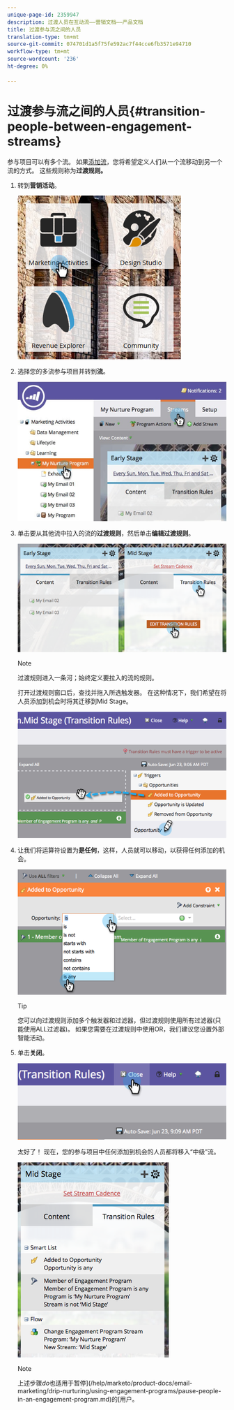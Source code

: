 ```yaml
---
unique-page-id: 2359947
description: 过渡人员在互动流——营销文档——产品文档
title: 过渡参与流之间的人员
translation-type: tm+mt
source-git-commit: 074701d1a5f75fe592ac7f44cce6fb3571e94710
workflow-type: tm+mt
source-wordcount: '236'
ht-degree: 0%

---
```



# 过渡参与流之间的人员{#transition-people-between-engagement-streams}

参与项目可以有多个流。 如果[添加流](/help/marketo/product-docs/email-marketing/drip-nurturing/creating-an-engagement-program/add-a-stream.md)，您将希望定义人们从一个流移动到另一个流的方式。 这些规则称为&#x200B;**过渡规则。**

1. 转到&#x200B;**营销活动**。

   ![](assets/ma.png)

1. 选择您的多流参与项目并转到&#x200B;**流**。

   ![](assets/multistream.jpg)

1. 单击要从其他流中拉入的流的&#x200B;**过渡规则**，然后单击&#x200B;**编辑过渡规则**。

   ![](assets/image2014-9-15-18-3a10-3a18.png)

   >[!NOTE]
   >
   >过渡规则进入一条河；始终定义要拉入的流的规则。

   打开过渡规则窗口后，查找并拖入所选触发器。 在这种情况下，我们希望在将人员添加到机会时将其迁移到Mid Stage。

   ![](assets/image2014-9-15-18-3a10-3a46.png)

1. 让我们将运算符设置为&#x200B;**是任何**，这样，人员就可以移动，以获得任何添加的机会。

   ![](assets/image2014-9-15-18-3a11-3a14.png)

   >[!TIP]
   >
   >您可以向过渡规则添加多个触发器和过滤器，但过渡规则使用所有过滤器(只能使用ALL过滤器)。 如果您需要在过渡规则中使用OR，我们建议您设置外部智能活动。

1. 单击&#x200B;**关闭**。

   ![](assets/image2014-9-15-18-3a11-3a23.png)

   太好了！ 现在，您的参与项目中任何添加到机会的人员都将移入“中级”流。

   ![](assets/image2014-9-15-18-3a11-3a29.png)

   >[!NOTE]
   >
   >上述步骤&#x200B;*do*&#x200B;也适用于暂停](/help/marketo/product-docs/email-marketing/drip-nurturing/using-engagement-programs/pause-people-in-an-engagement-program.md)的[用户。
